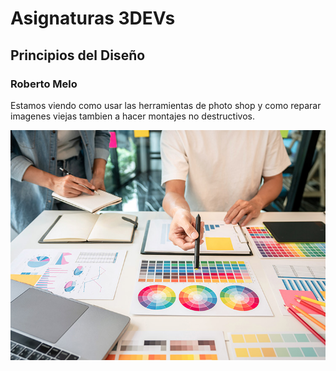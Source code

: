 # Asignaturas 3DEVs

## Principios del Diseño

### Roberto Melo

Estamos viendo como usar las herramientas de photo shop y como reparar imagenes viejas tambien a hacer montajes no destructivos.

![Foto](/assets/composicion-diseno-grafico.jpg)
